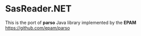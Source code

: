 # SasReader.NET
This is the port of **parso** Java library implemented by the **EPAM** https://github.com/epam/parso
